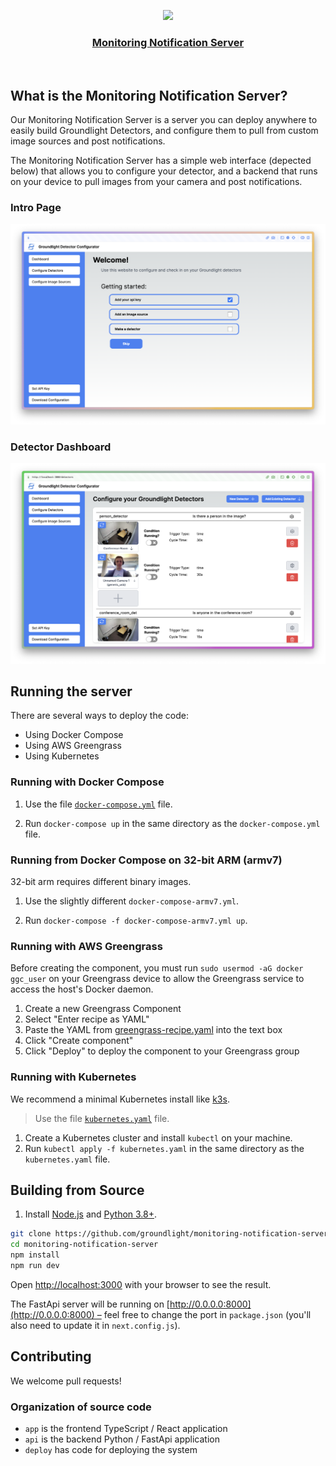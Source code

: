 <p align="center">
  <a href="https://nextjs-fastapi-starter.vercel.app/">
    <img src="https://avatars.githubusercontent.com/u/118213576?s=200&v=4" height="96">
    <h3 align="center">Monitoring Notification Server</h3>
  </a>
</p>

<br/>

## What is the Monitoring Notification Server?

Our Monitoring Notification Server is a server you can deploy anywhere to easily build Groundlight Detectors, and configure them to pull from custom image sources and post notifications.

The Monitoring Notification Server has a simple web interface (depected below) that allows you to configure your detector, and a backend that runs on your device to pull images from your camera and post notifications.

### Intro Page

![Intro Page](./images/Groundlight-Docker-Frontpage.png)

### Detector Dashboard

![Detector Dashboard](./images/Groundlight-Detector-Dashboard.png)

## Running the server

There are several ways to deploy the code:

- Using Docker Compose
- Using AWS Greengrass
- Using Kubernetes

### Running with Docker Compose

1. Use the file [`docker-compose.yml`](./deploy/docker-compose.yml) file. 

2. Run `docker-compose up` in the same directory as the `docker-compose.yml` file.

### Running from Docker Compose on 32-bit ARM (armv7)

32-bit arm requires different binary images.

1. Use the slightly different `docker-compose-armv7.yml`.

2. Run `docker-compose -f docker-compose-armv7.yml up`.

### Running with AWS Greengrass

Before creating the component, you must run `sudo usermod -aG docker ggc_user` on your Greengrass device to allow the Greengrass service to access the host's Docker daemon.

1. Create a new Greengrass Component
2. Select "Enter recipe as YAML"
3. Paste the YAML from [greengrass-recipe.yaml](./deploy/greengrass-recipe.yaml) into the text box
4. Click "Create component"
5. Click "Deploy" to deploy the component to your Greengrass group

### Running with Kubernetes

We recommend a minimal Kubernetes install like [k3s](https://k3s.io/).

> Use the file [`kubernetes.yaml`](./deploy/kubernetes.yaml) file.

1. Create a Kubernetes cluster and install `kubectl` on your machine.
2. Run `kubectl apply -f kubernetes.yaml` in the same directory as the `kubernetes.yaml` file.

## Building from Source

1. Install [Node.js](https://nodejs.org/en/download/) and [Python 3.8+](https://www.python.org/downloads/).

```bash
git clone https://github.com/groundlight/monitoring-notification-server
cd monitoring-notification-server
npm install
npm run dev
```

Open [http://localhost:3000](http://localhost:3000) with your browser to see the result.

The FastApi server will be running on [http://0.0.0.0:8000](http://0.0.0.0:8000) – feel free to change the port in `package.json` (you'll also need to update it in `next.config.js`).

## Contributing

We welcome pull requests!

### Organization of source code

- `app` is the frontend TypeScript / React application
- `api` is the backend Python / FastApi application
- `deploy` has code for deploying the system
